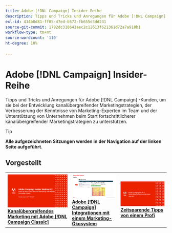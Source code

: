 ```yaml
---
title: Adobe [!DNL Campaign] Insider-Reihe
description: Tipps und Tricks und Anregungen für Adobe [!DNL Campaign] -Kunden, um sie bei der Entwicklung kanalübergreifender Marketingstrategien, der Verbesserung der Kenntnisse von Marketing-Experten im Team und der Unterstützung von Unternehmen beim Start fortschrittlicherer kanalübergreifender Marketingstrategien zu unterstützen.
exl-id: 414b8d81-ff05-47ed-b572-fb655d3dd231
source-git-commit: 1792dc318643aec2c12613f621361d72a7a918b1
workflow-type: tm+mt
source-wordcount: '110'
ht-degree: 10%

---
```


# Adobe [!DNL Campaign] Insider-Reihe

Tipps und Tricks und Anregungen für Adobe [!DNL Campaign] -Kunden, um sie bei der Entwicklung kanalübergreifender Marketingstrategien, der Verbesserung der Kenntnisse von Marketing-Experten im Team und der Unterstützung von Unternehmen beim Start fortschrittlicherer kanalübergreifender Marketingstrategien zu unterstützen.

>[!TIP]
>
>**Alle aufgezeichneten Sitzungen werden in der Navigation auf der linken Seite aufgeführt**.

## Vorgestellt

<table>
  <tr>
   <td>
      <a href="2022/cross-channel.md">
      <img alt="Kanalübergreifendes Marketing mit Adobe [!DNL Campaign Classic]" src="assets/cross-channel.png"/>
      </a>
      <div>
         <a href="./2022/cross-channel.md"><strong>Kanalübergreifendes Marketing mit Adobe [!DNL Campaign Classic]</strong></a>
         <br/>
      </div>
   </td>
   <td>
      <a href="2022/integrations.md">
      <img alt="Adobe [!DNL Campaign] Integrationen mit einem Marketing-Ökosystem" src="assets/integrations.png"/>
      </a>
      <div>
         <a href="./2022/integrations.md"><strong>Adobe [!DNL Campaign] Integrationen mit einem Marketing-Ökosystem</strong></a>
         <br/>
      </div>
   </td>
   <td>
      <a href="2022/tips.md">
      <img alt="Zeitsparende Tipps von einem Profi" src="./assets/tips.png"/>
      </a>
      <div>
         <a href="2022/tips.md"><strong>Zeitsparende Tipps von einem Profi</strong></a>
         <br/>
      </div>
   </td>
</table>
